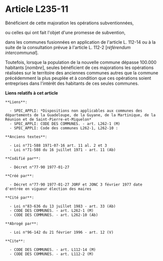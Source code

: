 # Article L235-11

Bénéficient de cette majoration les opérations subventionnées,

ou celles qui ont fait l'objet d'une promesse de subvention,

dans les communes fusionnées en application de l'article L. 112-14 ou à la suite de la consultation prévue à l'article L.
112-2 [*référendum intercommunal*]. 

Toutefois, lorsque la population de la nouvelle commune dépasse 100.000 habitants [*nombre*], seules bénéficient de ces
majorations les opérations réalisées sur le territoire des anciennes communes autres que la commune précédemment la plus
peuplée et à condition que ces opérations soient entreprises dans l'intérêt des habitants de ces seules communes.

**Liens relatifs à cet article**

	**Liens**:

	  - SPEC_APPLI: *Dispositions non applicables aux communes des départements de la Guadeloupe, de la Guyane, de la Martinique, de la Réunion et de Saint-Pierre-et-Miquelon*
	  - SPEC_APPLI: CODE DES COMMUNES. - art. L262-1 (M)
	  - SPEC_APPLI: Code des communes L262-1, L262-10 :

	**Anciens textes**:

	  - Loi n°71-588 1971-07-16 art. 11 al. 2 et 3
	  - Loi n°71-588 du 16 juillet 1971 - art. 11 (Ab)

	**Codifié par**:

	  - Décret n°77-90 1977-01-27

	**Créé par**:

	  - Décret n°77-90 1977-01-27 JORF et JONC 3 février 1977 date d'entrée en vigueur élection des maires

	**Cité par**:

	  - Loi n°83-636 du 13 juillet 1983 - art. 33 (Ab)
	  - CODE DES COMMUNES. - art. L262-1 (M)
	  - CODE DES COMMUNES. - art. L262-10 (Ab)

	**Abrogé par**:

	  - Loi n°96-142 du 21 février 1996 - art. 12 (V)

	**Cite**:

	  - CODE DES COMMUNES. - art. L112-14 (M)
	  - CODE DES COMMUNES. - art. L112-2 (M)
